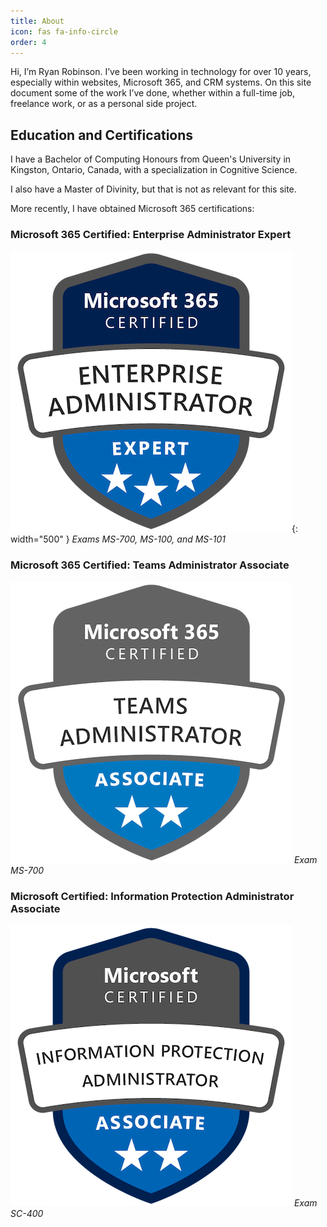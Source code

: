 ```yaml
---
title: About
icon: fas fa-info-circle
order: 4
---
```



Hi, I’m Ryan Robinson. I’ve been working in technology for over 10 years, especially within websites, Microsoft 365, and CRM systems. On this site document some of the work I’ve done, whether within a full-time job, freelance work, or as a personal side project.

## Education and Certifications

I have a Bachelor of Computing Honours from Queen's University in Kingston, Ontario, Canada, with a specialization in Cognitive Science.

I also have a Master of Divinity, but that is not as relevant for this site.

More recently, I have obtained Microsoft 365 certifications:

### Microsoft 365 Certified: Enterprise Administrator Expert

![Enterprise Administrator Expert badge](../assets/img/microsoft-365-certified-enterprise-administrator-expert.png "Enterprise Administrator badge"){: width="500" }
_Exams MS-700, MS-100, and MS-101_

### Microsoft 365 Certified: Teams Administrator Associate

![Microsoft Teams Administrator Associate badge](../assets/img/microsoft-365-certified-teams-administrator-associate.png "Teams Administrator badge")
_Exam MS-700_

### Microsoft Certified: Information Protection Administrator Associate

![Microsoft Information Protection Administrator Associate badge](../assets/img/microsoft-certified-information-protection-administrator-associate.png "Information Protection Administrator badge")
_Exam SC-400_